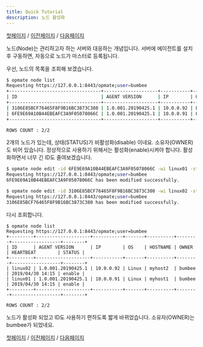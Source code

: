 ```yaml
---
title: Quick Tutorial
description: 노드 활성화
---
```


[첫페이지](QuickTutorial.md) / [이전페이지](QuickTutorial2.md) / [다음페이지](QuickTutorial4.md)

노드(Node)는 관리하고자 하는 서버와 대응하는 개념입니다.
서버에 에이전트를 설치 후 구동하면, 자동으로 노드가 마스터로 등록됩니다.

우선, 노드의 목록을 조회해 보겠습니다.

```sh
$ opmate node list
Requesting https://127.0.0.1:8443/opmate;user=bumbee
+----------------------------------+--------------------+-----------+-------+----------+-------+------------------+---------+
| ID                               | AGENT VERSION      | IP        | OS    | HOSTNAME | OWNER | HEARTBEAT        | STATUS  |
+----------------------------------+--------------------+-----------+-------+----------+-------+------------------+---------+
| 3106E85BCF76465F8F9B16BC3873C380 | 1.0.001.20190425.1 | 10.0.0.92 | Linux | myhost2  |       | 2019/04/30 14:10 | disable |
| 6FE9E69A10B44EBEAFC3A9F05078066C | 1.0.001.20190425.1 | 10.0.0.91 | Linux | myhost1  |       | 2019/04/30 14:10 | disable |
+----------------------------------+--------------------+-----------+-------+----------+-------+------------------+---------+

ROWS COUNT : 2/2
```

2개의 노드가 있는데, 상태(STATUS)가 비활성화(disable) 이네요.
소유자(OWNER)도 비어 있습니다.
정상적으로 사용하기 위해서는 활성화(enable)시켜야 합니다.
활성화하면서 너무 긴 ID도 줄여보겠습니다.

```sh
$ opmate node edit -id 6FE9E69A10B44EBEAFC3A9F05078066C -wi linux01 -st E
Requesting https://127.0.0.1:8443/opmate;user=bumbee
6FE9E69A10B44EBEAFC3A9F05078066C has been modified successfully.

$ opmate node edit -id 3106E85BCF76465F8F9B16BC3873C380 -wi linux02 -st E                                 
Requesting https://127.0.0.1:8443/opmate;user=bumbee
3106E85BCF76465F8F9B16BC3873C380 has been modified successfully.
```

다시 조회합니다.

```
$ opmate node list
Requesting https://127.0.0.1:8443/opmate;user=bumbee
+---------+--------------------+-----------+-------+----------+--------+------------------+--------+
| ID      | AGENT VERSION      | IP        | OS    | HOSTNAME | OWNER  | HEARTBEAT        | STATUS |
+---------+--------------------+-----------+-------+----------+--------+------------------+--------+
| linux02 | 1.0.001.20190425.1 | 10.0.0.92 | Linux | myhost2  | bumbee | 2019/04/30 14:15 | enable |
| linux01 | 1.0.001.20190425.1 | 10.0.0.91 | Linux | myhost1  | bumbee | 2019/04/30 14:15 | enable |
+---------+--------------------+-----------+-------+----------+--------+------------------+--------+

ROWS COUNT : 2/2
```

노드가 활성화 되었고 ID도 사용하기 편하도록 짧게 바뀌었습니다.
소유자(OWNER)는 bumbee가 되었네요.

[첫페이지](QuickTutorial.md) / [이전페이지](QuickTutorial2.md) / [다음페이지](QuickTutorial4.md)
